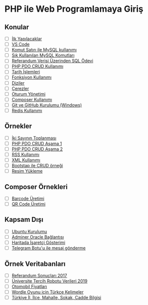 # PHP ile Web Programlamaya Giriş

## Konular

- [ ] [İlk Yapılacaklar](./konular/konu.ilk.yapilacaklar.md)
- [ ] [VS Code](./konular/konu.vscode.extensions.settings.md)
- [ ] [Komut Satırı ile MySQL kullanımı](./konular/konu.mysql.cli.md)
- [ ] [Sık Kullanılan MySQL Komutları](./konular/konu.mysql.ozet.md)
- [ ] [Referandum Verisi Üzerinden SQL Ödevi](./konular/konu.sql.odev.md)
- [ ] [PHP PDO CRUD Kullanımı](./konular/konu.pdo.md)
- [ ] [Tarih İşlemleri](./konular/konu.date.md)
- [ ] [Fonksiyon Kullanımı](./konular/konu.function.md)
- [ ] [Diziler](./konular/konu.arrays.md)
- [ ] [Çerezler](./konular/konu.cookie.md)
- [ ] [Oturum Yönetimi](./konular/konu.session.md)
- [ ] [Composer Kullanımı](./konular/konu.composer.md)
- [ ] [Git ve GitHub Kurulumu (Windows)](./konular/konu.git.github.windows.md)
- [ ] [Redis Kullanımı](./konular/konu.redis.md)

## Örnekler

- [ ] [İki Sayının Toplanması](./ornekler/toplama/)
- [ ] [PHP PDO CRUD Aşama 1](./ornekler/PDO_1/)
- [ ] [PHP PDO CRUD Aşama 2](./ornekler/PDO_2/)
- [ ] [RSS Kullanımı](./ornekler/rss/)
- [ ] [XML Kullanımı](./ornekler/xml/)
- [ ] [Bootstap ile CRUD örneği](./ornekler/bootstrap-php-mysql-crud/)
- [ ] [Resim Yükleme](./ornekler/resim_yukleme/)

## Composer Örnekleri

- [ ] [Barcode Üretimi](./ornekler/barcode/)
- [ ] [QR Code Üretimi](./ornekler/qrcode/)

## Kapsam Dışı

- [ ] [Ubuntu Kurulumu](./konular/konu.ubuntu.kurulumu.md)
- [ ] [Adminer Oracle Bağlantısı](./konular/konu.adminer.oracle.md)
- [ ] [Haritada İşaretçi Gösterimi](./konular/konu.harita.md)
- [ ] [Telegram Botu'u ile mesaj gönderme](./konular/konu.telegram.md)

## Örnek Veritabanları

- [ ] [Referandum Sonuçları 2017](./ornek.veritabanlari/referandum.sql)
- [ ] [Üniversite Tercih Robotu Verileri 2019](./ornek.veritabanlari/okullar.sql)
- [ ] [Otomobil Fiyatları](./ornek.veritabanlari/otomobil_fiyatlari.sql)
- [ ] [Wordle Oyunu için Türkçe Kelimeler](./ornek.veritabanlari/kelimeler.sql)
- [ ] [Türkiye İl, İlçe, Mahalle, Sokak, Cadde Bilgisi](https://github.com/life/il-ilce-mahalle-sokak-cadde-sql)

